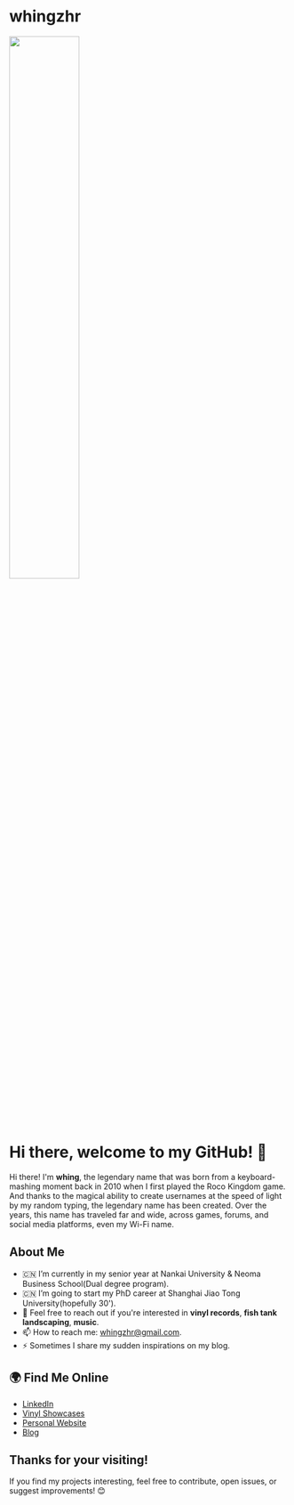 # whingzhr
<div style="test-align: center;">
  <img src="https://github.com/user-attachments/assets/420d6df5-42a4-4e34-a497-4853e675e9de" width="50%" height="50%" />
</div>


# Hi there, welcome to my GitHub! 👋

Hi there! I'm **whing**, the legendary name that was born from a keyboard-mashing moment back in 2010 when I first played the Roco Kingdom game. And thanks to the magical ability to create usernames at the speed of light by my random typing, the legendary name has been created. Over the years, this name has traveled far and wide, across games, forums, and social media platforms, even my Wi-Fi name.

## About Me
- 🇨🇳 I’m currently in my senior year at Nankai University & Neoma Business School(Dual degree program).
- 🇨🇳 I’m going to start my PhD career at Shanghai Jiao Tong University(hopefully 30').
- 💬 Feel free to reach out if you're interested in **vinyl records**, **fish tank landscaping**, **music**.
- 📫 How to reach me: whingzhr@gmail.com.
- ⚡ Sometimes I share my sudden inspirations on my blog.


## 🌍 Find Me Online
- [LinkedIn](https://www.linkedin.com/in/haoran-zhang-5855a4288/)
- [Vinyl Showcases](your-twitter-link)
- [Personal Website](your-website-link)
- <span style="color: orange;">[Blog](your-blog-link)</span>




## Thanks for your visiting!
If you find my projects interesting, feel free to contribute, open issues, or suggest improvements! 😊
